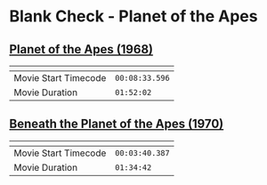 Blank Check - Planet of the Apes
===============
[Planet of the Apes (1968)](https://www.patreon.com/posts/planet-of-apes-81824168)
---------------
| <!-- -->             | <!-- -->       |
|----------------------|----------------|
| Movie Start Timecode | `00:08:33.596` |
| Movie Duration       | `01:52:02`     |

[Beneath the Planet of the Apes (1970)](https://www.patreon.com/posts/beneath-planet-82305145)
---------------
| <!-- -->             | <!-- -->       |
|----------------------|----------------|
| Movie Start Timecode | `00:03:40.387` |
| Movie Duration       | `01:34:42`     |

